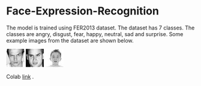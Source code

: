 # Face-Expression-Recognition

The model is trained using FER2013 dataset. The dataset has 7 classes. The classes are angry, disgust, fear, happy, neutral, sad and surprise. Some example images from the dataset are shown below. 


![Some examples from the dataset](/assets/PrivateTest_1623042.jpg)
![Some examples from the dataset](/assets/PrivateTest_4396496.jpg)
![example images](/assets/PrivateTest_5429150.jpg)

Colab [link](https://colab.research.google.com/drive/1C4eqbIUoqP5z_LZzwIY6-0-hOVSM-v7X?usp=sharing) .
